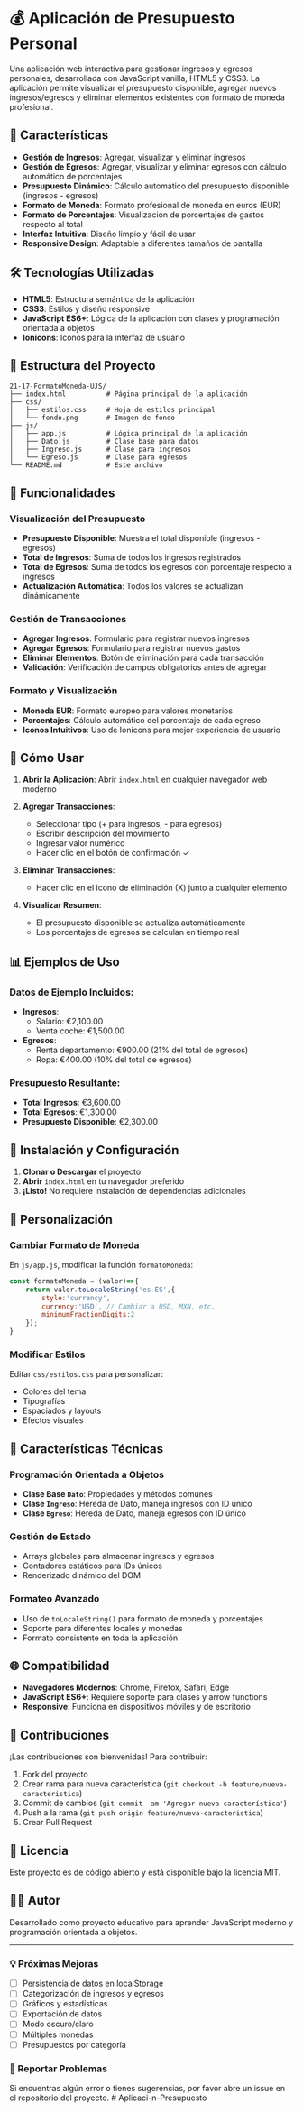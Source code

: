# 💰 Aplicación de Presupuesto Personal

Una aplicación web interactiva para gestionar ingresos y egresos personales, desarrollada con JavaScript vanilla, HTML5 y CSS3. La aplicación permite visualizar el presupuesto disponible, agregar nuevos ingresos/egresos y eliminar elementos existentes con formato de moneda profesional.

## 🚀 Características

- **Gestión de Ingresos**: Agregar, visualizar y eliminar ingresos
- **Gestión de Egresos**: Agregar, visualizar y eliminar egresos con cálculo automático de porcentajes
- **Presupuesto Dinámico**: Cálculo automático del presupuesto disponible (ingresos - egresos)
- **Formato de Moneda**: Formato profesional de moneda en euros (EUR)
- **Formato de Porcentajes**: Visualización de porcentajes de gastos respecto al total
- **Interfaz Intuitiva**: Diseño limpio y fácil de usar
- **Responsive Design**: Adaptable a diferentes tamaños de pantalla

## 🛠️ Tecnologías Utilizadas

- **HTML5**: Estructura semántica de la aplicación
- **CSS3**: Estilos y diseño responsive
- **JavaScript ES6+**: Lógica de la aplicación con clases y programación orientada a objetos
- **Ionicons**: Iconos para la interfaz de usuario

## 📁 Estructura del Proyecto

```
21-17-FormatoMoneda-UJS/
├── index.html          # Página principal de la aplicación
├── css/
│   ├── estilos.css     # Hoja de estilos principal
│   └── fondo.png       # Imagen de fondo
├── js/
│   ├── app.js          # Lógica principal de la aplicación
│   ├── Dato.js         # Clase base para datos
│   ├── Ingreso.js      # Clase para ingresos
│   └── Egreso.js       # Clase para egresos
└── README.md           # Este archivo
```

## 🎯 Funcionalidades

### Visualización del Presupuesto
- **Presupuesto Disponible**: Muestra el total disponible (ingresos - egresos)
- **Total de Ingresos**: Suma de todos los ingresos registrados
- **Total de Egresos**: Suma de todos los egresos con porcentaje respecto a ingresos
- **Actualización Automática**: Todos los valores se actualizan dinámicamente

### Gestión de Transacciones
- **Agregar Ingresos**: Formulario para registrar nuevos ingresos
- **Agregar Egresos**: Formulario para registrar nuevos gastos
- **Eliminar Elementos**: Botón de eliminación para cada transacción
- **Validación**: Verificación de campos obligatorios antes de agregar

### Formato y Visualización
- **Moneda EUR**: Formato europeo para valores monetarios
- **Porcentajes**: Cálculo automático del porcentaje de cada egreso
- **Iconos Intuitivos**: Uso de Ionicons para mejor experiencia de usuario

## 🚦 Cómo Usar

1. **Abrir la Aplicación**: Abrir `index.html` en cualquier navegador web moderno

2. **Agregar Transacciones**:
   - Seleccionar tipo (+ para ingresos, - para egresos)
   - Escribir descripción del movimiento
   - Ingresar valor numérico
   - Hacer clic en el botón de confirmación ✓

3. **Eliminar Transacciones**:
   - Hacer clic en el icono de eliminación (X) junto a cualquier elemento

4. **Visualizar Resumen**:
   - El presupuesto disponible se actualiza automáticamente
   - Los porcentajes de egresos se calculan en tiempo real

## 📊 Ejemplos de Uso

### Datos de Ejemplo Incluidos:
- **Ingresos**:
  - Salario: €2,100.00
  - Venta coche: €1,500.00
- **Egresos**:
  - Renta departamento: €900.00 (21% del total de egresos)
  - Ropa: €400.00 (10% del total de egresos)

### Presupuesto Resultante:
- **Total Ingresos**: €3,600.00
- **Total Egresos**: €1,300.00
- **Presupuesto Disponible**: €2,300.00

## 🔧 Instalación y Configuración

1. **Clonar o Descargar** el proyecto
2. **Abrir** `index.html` en tu navegador preferido
3. **¡Listo!** No requiere instalación de dependencias adicionales

## 🎨 Personalización

### Cambiar Formato de Moneda
En `js/app.js`, modificar la función `formatoMoneda`:
```javascript
const formatoMoneda = (valor)=>{
    return valor.toLocaleString('es-ES',{
        style:'currency', 
        currency:'USD', // Cambiar a USD, MXN, etc.
        minimumFractionDigits:2
    });
}
```

### Modificar Estilos
Editar `css/estilos.css` para personalizar:
- Colores del tema
- Tipografías
- Espaciados y layouts
- Efectos visuales

## 🧪 Características Técnicas

### Programación Orientada a Objetos
- **Clase Base `Dato`**: Propiedades y métodos comunes
- **Clase `Ingreso`**: Hereda de Dato, maneja ingresos con ID único
- **Clase `Egreso`**: Hereda de Dato, maneja egresos con ID único

### Gestión de Estado
- Arrays globales para almacenar ingresos y egresos
- Contadores estáticos para IDs únicos
- Renderizado dinámico del DOM

### Formateo Avanzado
- Uso de `toLocaleString()` para formato de moneda y porcentajes
- Soporte para diferentes locales y monedas
- Formato consistente en toda la aplicación

## 🌐 Compatibilidad

- **Navegadores Modernos**: Chrome, Firefox, Safari, Edge
- **JavaScript ES6+**: Requiere soporte para clases y arrow functions
- **Responsive**: Funciona en dispositivos móviles y de escritorio

## 🤝 Contribuciones

¡Las contribuciones son bienvenidas! Para contribuir:

1. Fork del proyecto
2. Crear rama para nueva característica (`git checkout -b feature/nueva-caracteristica`)
3. Commit de cambios (`git commit -am 'Agregar nueva característica'`)
4. Push a la rama (`git push origin feature/nueva-caracteristica`)
5. Crear Pull Request

## 📝 Licencia

Este proyecto es de código abierto y está disponible bajo la licencia MIT.

## 👨‍💻 Autor

Desarrollado como proyecto educativo para aprender JavaScript moderno y programación orientada a objetos.

---

### 💡 Próximas Mejoras

- [ ] Persistencia de datos en localStorage
- [ ] Categorización de ingresos y egresos
- [ ] Gráficos y estadísticas
- [ ] Exportación de datos
- [ ] Modo oscuro/claro
- [ ] Múltiples monedas
- [ ] Presupuestos por categoría

### 🐛 Reportar Problemas

Si encuentras algún error o tienes sugerencias, por favor abre un issue en el repositorio del proyecto.
#   A p l i c a c i - n - P r e s u p u e s t o  
 